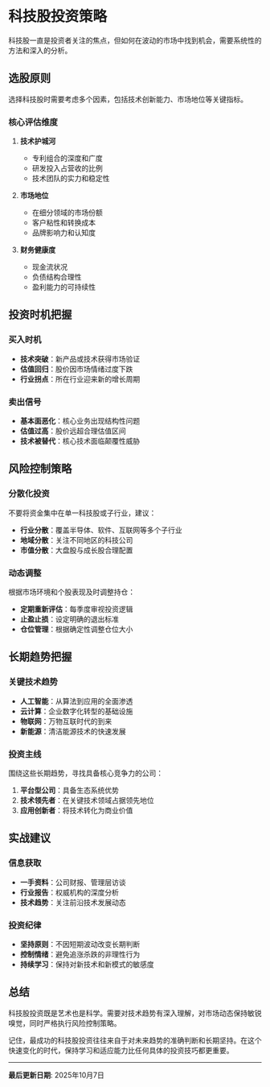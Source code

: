 # 科技股投资策略

科技股一直是投资者关注的焦点，但如何在波动的市场中找到机会，需要系统性的方法和深入的分析。

## 选股原则

选择科技股时需要考虑多个因素，包括技术创新能力、市场地位等关键指标。

### 核心评估维度

1. **技术护城河**
   - 专利组合的深度和广度
   - 研发投入占营收的比例
   - 技术团队的实力和稳定性

2. **市场地位**
   - 在细分领域的市场份额
   - 客户粘性和转换成本
   - 品牌影响力和认知度

3. **财务健康度**
   - 现金流状况
   - 负债结构合理性
   - 盈利能力的可持续性

## 投资时机把握

### 买入时机

- **技术突破**：新产品或技术获得市场验证
- **估值回归**：股价因市场情绪过度下跌
- **行业拐点**：所在行业迎来新的增长周期

### 卖出信号

- **基本面恶化**：核心业务出现结构性问题
- **估值过高**：股价远超合理估值区间
- **技术被替代**：核心技术面临颠覆性威胁

## 风险控制策略

### 分散化投资

不要将资金集中在单一科技股或子行业，建议：

- **行业分散**：覆盖半导体、软件、互联网等多个子行业
- **地域分散**：关注不同地区的科技公司
- **市值分散**：大盘股与成长股合理配置

### 动态调整

根据市场环境和个股表现及时调整持仓：

- **定期重新评估**：每季度审视投资逻辑
- **止盈止损**：设定明确的退出标准
- **仓位管理**：根据确定性调整仓位大小

## 长期趋势把握

### 关键技术趋势

- **人工智能**：从算法到应用的全面渗透
- **云计算**：企业数字化转型的基础设施
- **物联网**：万物互联时代的到来
- **新能源**：清洁能源技术的快速发展

### 投资主线

围绕这些长期趋势，寻找具备核心竞争力的公司：

1. **平台型公司**：具备生态系统优势
2. **技术领先者**：在关键技术领域占据领先地位
3. **应用创新者**：将技术转化为商业价值

## 实战建议

### 信息获取

- **一手资料**：公司财报、管理层访谈
- **行业报告**：权威机构的深度分析
- **技术趋势**：关注前沿技术发展动态

### 投资纪律

- **坚持原则**：不因短期波动改变长期判断
- **控制情绪**：避免追涨杀跌的非理性行为
- **持续学习**：保持对新技术和新模式的敏感度

## 总结

科技股投资既是艺术也是科学。需要对技术趋势有深入理解，对市场动态保持敏锐嗅觉，同时严格执行风险控制策略。

记住，最成功的科技股投资往往来自于对未来趋势的准确判断和长期坚持。在这个快速变化的时代，保持学习和适应能力比任何具体的投资技巧都更重要。

---
**最后更新日期**: 2025年10月7日